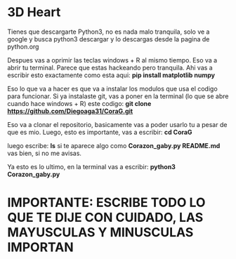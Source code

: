 # 3D Heart

Tienes que descargarte Python3, no es nada malo tranquila, solo ve a google y busca python3 descargar y lo descargas desde la pagina
de python.org

Despues vas a oprimir las teclas windows + R al mismo tiempo. Eso va a abrir tu terminal. Parece que estas hackeando pero tranquila.
Ahi vas a escribir esto exactamente como esta aqui: **pip install matplotlib numpy**

Eso lo que va a hacer es que va a instalar los modulos que usa el codigo para funcionar. 
Si ya instalaste git, vas a poner en la terminal (lo que se abre cuando hace windows + R) este codigo:                                                                                        **git clone https://github.com/Diegoaga31/CoraG.git** 

Eso va a clonar el repositorio, basicamente vas a poder usarlo tu a pesar de que es mio. Luego, esto es importante, vas a escribir:
      **cd CoraG**

luego escribe:   **ls** 
si te aparece algo como    **Corazon_gaby.py	README.md**   vas bien, si no me avisas.

Ya esto es lo ultimo, en la terminal vas a escribir: 
      **python3 Corazon_gaby.py**


# IMPORTANTE: ESCRIBE TODO LO QUE TE DIJE CON CUIDADO, LAS MAYUSCULAS Y MINUSCULAS IMPORTAN
